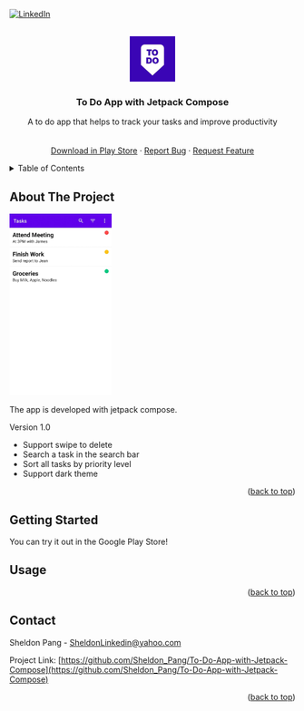 <div id="top"></div>

<!-- PROJECT SHIELDS -->
<!--
*** I'm using markdown "reference style" links for readability.
*** Reference links are enclosed in brackets [ ] instead of parentheses ( ).
*** See the bottom of this document for the declaration of the reference variables
*** for contributors-url, forks-url, etc. This is an optional, concise syntax you may use.
*** https://www.markdownguide.org/basic-syntax/#reference-style-links
-->
[![LinkedIn][linkedin-shield]][linkedin-url]

<!-- PROJECT LOGO -->
<br />
<div align="center">
  <a href="https://github.com/Sheldon_Pang/To-Do-App-with-Jetpack-Compose">
    <img src="images/logo_white.jpg" alt="Logo" width="80" height="80">
  </a>

<h3 align="center">To Do App with Jetpack Compose</h3>

  <p align="center">
    A to do app that helps to track your tasks and improve productivity
    <br />
    <br />
    <br />
    <a href="https://play.google.com/store/apps/details?id=com.MeowCat.to_doappwithjetpackcompose">Download in Play Store</a>
    ·
    <a href="https://github.com/Sheldon-Pang/To-Do-App-with-Jetpack-Compose/issues/new">Report Bug</a>
    ·
    <a href="https://github.com/Sheldon-Pang/To-Do-App-with-Jetpack-Compose/issues/new">Request Feature</a>
  </p>
</div>


<!-- TABLE OF CONTENTS -->
<details>
  <summary>Table of Contents</summary>
  <ol>
    <li>
      <a href="#about-the-project">About The Project</a>
      <ul>
      </ul>
    </li>
    <li>
      <a href="#getting-started">Getting Started</a>
      <ul>
      </ul>
    </li>
    <li><a href="#contact">Contact</a></li>
  </ol>
</details>


<!-- ABOUT THE PROJECT -->
## About The Project

<div align="left">
  <a href="https://github.com/Sheldon_Pang/To-Do-App-with-Jetpack-Compose">
    <img src="images/task_white.jpg" alt="app_screenshot" width="180" height="320">
  </a>
</div>

The app is developed with jetpack compose.

Version 1.0
 - Support swipe to delete
 - Search a task in the search bar
 - Sort all tasks by priority level
 - Support dark theme

<p align="right">(<a href="#top">back to top</a>)</p>


<!-- GETTING STARTED -->
## Getting Started

You can try it out in the Google Play Store!


<!-- USAGE EXAMPLES -->
## Usage



<p align="right">(<a href="#top">back to top</a>)</p>


<!-- CONTACT -->
## Contact

Sheldon Pang - SheldonLinkedin@yahoo.com

Project Link: [https://github.com/Sheldon_Pang/To-Do-App-with-Jetpack-Compose](https://github.com/Sheldon_Pang/To-Do-App-with-Jetpack-Compose)

<p align="right">(<a href="#top">back to top</a>)</p>


<!-- MARKDOWN LINKS & IMAGES -->
<!-- https://www.markdownguide.org/basic-syntax/#reference-style-links -->
[contributors-shield]: https://img.shields.io/github/contributors/Sheldon_Pang/To-Do-App-with-Jetpack-Compose.svg?style=for-the-badge
[contributors-url]: https://github.com/Sheldon_Pang/To-Do-App-with-Jetpack-Compose/graphs/contributors
[forks-shield]: https://img.shields.io/github/forks/Sheldon_Pang/To-Do-App-with-Jetpack-Compose.svg?style=for-the-badge
[forks-url]: https://github.com/Sheldon_Pang/To-Do-App-with-Jetpack-Compose/network/members
[stars-shield]: https://img.shields.io/github/stars/Sheldon_Pang/To-Do-App-with-Jetpack-Compose.svg?style=for-the-badge
[stars-url]: https://github.com/Sheldon_Pang/To-Do-App-with-Jetpack-Compose/stargazers
[issues-shield]: https://img.shields.io/github/issues/Sheldon_Pang/To-Do-App-with-Jetpack-Compose.svg?style=for-the-badge
[issues-url]: https://github.com/Sheldon_Pang/To-Do-App-with-Jetpack-Compose/issues
[license-shield]: https://img.shields.io/github/license/Sheldon_Pang/To-Do-App-with-Jetpack-Compose.svg?style=for-the-badge
[license-url]: https://github.com/Sheldon_Pang/To-Do-App-with-Jetpack-Compose/blob/master/LICENSE.txt
[linkedin-shield]: https://img.shields.io/badge/-LinkedIn-black.svg?style=for-the-badge&logo=linkedin&colorB=555
[linkedin-url]: https://linkedin.com/in/Sheldon-Pang
[Next.js]: https://img.shields.io/badge/next.js-000000?style=for-the-badge&logo=nextdotjs&logoColor=white
[Next-url]: https://nextjs.org/
[React.js]: https://img.shields.io/badge/React-20232A?style=for-the-badge&logo=react&logoColor=61DAFB
[React-url]: https://reactjs.org/
[Vue.js]: https://img.shields.io/badge/Vue.js-35495E?style=for-the-badge&logo=vuedotjs&logoColor=4FC08D
[Vue-url]: https://vuejs.org/
[Angular.io]: https://img.shields.io/badge/Angular-DD0031?style=for-the-badge&logo=angular&logoColor=white
[Angular-url]: https://angular.io/
[Svelte.dev]: https://img.shields.io/badge/Svelte-4A4A55?style=for-the-badge&logo=svelte&logoColor=FF3E00
[Svelte-url]: https://svelte.dev/
[Laravel.com]: https://img.shields.io/badge/Laravel-FF2D20?style=for-the-badge&logo=laravel&logoColor=white
[Laravel-url]: https://laravel.com
[Bootstrap.com]: https://img.shields.io/badge/Bootstrap-563D7C?style=for-the-badge&logo=bootstrap&logoColor=white
[Bootstrap-url]: https://getbootstrap.com
[JQuery.com]: https://img.shields.io/badge/jQuery-0769AD?style=for-the-badge&logo=jquery&logoColor=white
[JQuery-url]: https://jquery.com 
